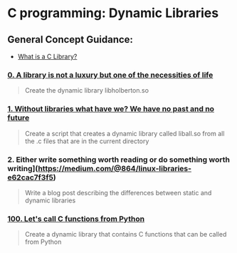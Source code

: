 # C programming: Dynamic Libraries
## General Concept Guidance:
* [What is a C Library?](http://docencia.ac.upc.edu/FIB/USO/Bibliografia/unix-c-libraries.html#what_is_a_library)
### [0. A library is not a luxury but one of the necessities of life](./libholberton.so)
> Create the dynamic library libholberton.so
### [1. Without libraries what have we? We have no past and no future](./1-create_dynamic_lib.sh)
> Create a script that creates a dynamic library called liball.so from all the .c files that are in the current directory
### 2. Either write something worth reading or do something worth writing](https://medium.com/@864/linux-libraries-e62cac7f3f5)
> Write a blog post describing the differences between static and dynamic libraries
### [100. Let's call C functions from Python](./100-operations.so)
> Create a dynamic library that contains C functions that can be called from Python